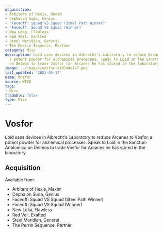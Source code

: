 ```yaml
---
acquisition:
- Arbiters of Hexis, Maxim
- Cephalon Suda, Genius
- 'Faceoff: Squad VS Squad (Steel Path Winner)'
- 'Faceoff: Squad VS Squad (Winner)'
- New Loka, Flawless
- Red Veil, Exalted
- Steel Meridian, General
- The Perrin Sequence, Partner
category: Misc
description: Loid uses devices in Albrecht's Laboratory to reduce Arcanes to Vosfor,
  a potent powder for alchemical processes. Speak to Loid in the Sanctum Anatomica
  on Deimos to trade Vosfor for Arcanes he has stored in the laboratory.
image: ../images/vosfor-949244e747.png
last_updated: '2025-09-17'
name: Vosfor
source: WFCD
tags:
- Misc
tradable: false
type: Misc
---
```


# Vosfor

Loid uses devices in Albrecht's Laboratory to reduce Arcanes to Vosfor, a potent powder for alchemical processes. Speak to Loid in the Sanctum Anatomica on Deimos to trade Vosfor for Arcanes he has stored in the laboratory.

## Acquisition

Available from:
- Arbiters of Hexis, Maxim
- Cephalon Suda, Genius
- Faceoff: Squad VS Squad (Steel Path Winner)
- Faceoff: Squad VS Squad (Winner)
- New Loka, Flawless
- Red Veil, Exalted
- Steel Meridian, General
- The Perrin Sequence, Partner

